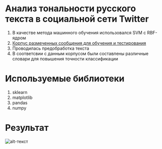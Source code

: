 # Анализ тональности русского текста в социальной сети Twitter
1. В качестве метода машинного обучения использовался SVM с RBF-ядром
2. [Корпус размеченных сообщения для обучения и тестирования](http://study.mokoron.com/)
3. Проводилась предобработка текста 
4. В соответсвии с данным корпусом были составлены различные словари для повышения точности классификации
# Используемые библиотеки
1. sklearn
2. matplotlib
3. pandas
4. numpy
# Результат
![alt-текст](https://github.com/VladislavShipovskoi/sentiment_analysis/blob/master/result.png "Результат")
